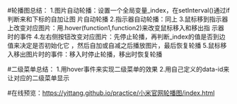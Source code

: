 #轮播图总结：
 1.图片自动轮播：设置一个全局变量_index，在setInterval()通过if判断来和下标的自加让图 片自动轮播
 2.指示器自动轮播：同上
 3.鼠标移到指示器上改变对应图片：用.hover(function1,function2)来改变鼠标移入和移出指 示器时的事件
 4.左右侧按钮改变对应图片：先停止轮播，再判断_index的值是否到边值来决定是否初始化它 ，然后自加或自减之后播放图片，最后恢复轮播
 5.鼠标移入移出图片时的事件：移入时停止轮播，移出时恢复轮播

#二级菜单总结：
 1.用hover事件来实现二级菜单的效果
 2.用自己定义的data-id来让对应的二级菜单显示

#在线预览：https://yittang.github.io/practice/小米官网轮播图/index.html


